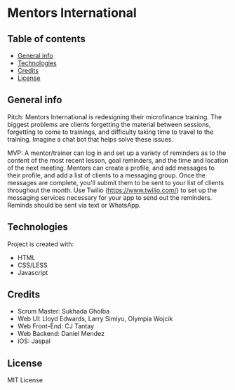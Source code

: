 # Mentors International

## Table of contents

- [General info](#general-info)
- [Technologies](#technologies)
- [Credits](#credits)
- [License](#license)

## General info

Pitch: Mentors International is redesigning their microfinance training. The biggest problems are clients forgetting the material between sessions, forgetting to come to trainings, and difficulty taking time to travel to the training. Imagine a chat bot that helps solve these issues.

MVP: A mentor/trainer can log in and set up a variety of reminders as to the content of the most recent lesson, goal reminders, and the time and location of the next meeting. Mentors can create a profile, and add messages to their profile, and add a list of clients to a messaging group. Once the messages are complete, you'll submit them to be sent to your list of clients throughout the month. Use Twilio (https://www.twilio.com/) to set up the messaging services necessary for your app to send out the reminders. Reminds should be sent via text or WhatsApp.

## Technologies

Project is created with:

- HTML
- CSS/LESS
- Javascript

## Credits

- Scrum Master: Sukhada Gholba
- Web UI: Lloyd Edwards, Larry Simiyu, Olympia Wojcik
- Web Front-End: CJ Tantay
- Web Backend: Daniel Mendez
- iOS: Jaspal

## License

MIT License
